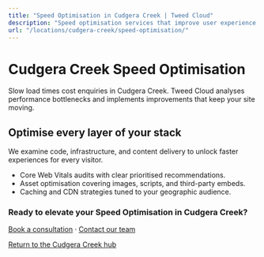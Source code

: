 ```yaml
---
title: "Speed Optimisation in Cudgera Creek | Tweed Cloud"
description: "Speed optimisation services that improve user experience for Cudgera Creek visitors."
url: "/locations/cudgera-creek/speed-optimisation/"
---
```


# Cudgera Creek Speed Optimisation

Slow load times cost enquiries in Cudgera Creek. Tweed Cloud analyses performance bottlenecks and implements improvements that keep your site moving.

## Optimise every layer of your stack

We examine code, infrastructure, and content delivery to unlock faster experiences for every visitor.

- Core Web Vitals audits with clear prioritised recommendations.
- Asset optimisation covering images, scripts, and third-party embeds.
- Caching and CDN strategies tuned to your geographic audience.

### Ready to elevate your Speed Optimisation in Cudgera Creek?

[Book a consultation](/consultation/) · [Contact our team](/contact/)

[Return to the Cudgera Creek hub](/locations/cudgera-creek/)
